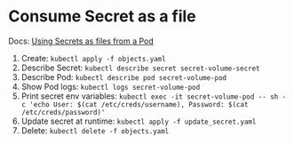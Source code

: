 # Consume Secret as a file

Docs: [Using Secrets as files from a Pod](https://kubernetes.io/docs/concepts/configuration/secret/#using-secrets-as-files-from-a-pod)

1. Create: `kubectl apply -f objects.yaml`
1. Describe Secret: `kubectl describe secret secret-volume-secret`
1. Describe Pod: `kubectl describe pod secret-volume-pod`
1. Show Pod logs: `kubectl logs secret-volume-pod`
1. Print secret env variables: `kubectl exec -it secret-volume-pod -- sh -c 'echo User: $(cat /etc/creds/username), Password: $(cat /etc/creds/password)'`
1. Update secret at runtime: `kubectl apply -f update_secret.yaml`
1. Delete: `kubectl delete -f objects.yaml`
